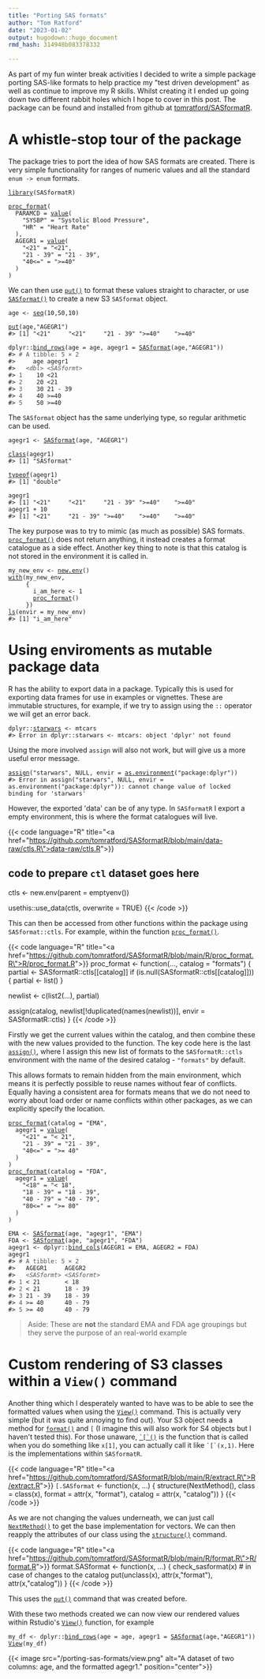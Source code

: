 ```yaml
---
title: "Porting SAS formats"
author: "Tom Ratford"
date: "2023-01-02"
output: hugodown::hugo_document
rmd_hash: 314948b083378332

---
```


As part of my fun winter break activities I decided to write a simple package porting SAS-like formats to help practice my "test driven development" as well as continue to improve my R skills. Whilst creating it I ended up going down two different rabbit holes which I hope to cover in this post. The package can be found and installed from github at [tomratford/SASformatR](https://github.com/tomratford/SASformatR/).

# A whistle-stop tour of the package

The package tries to port the idea of how SAS formats are created. There is very simple functionality for ranges of numeric values and all the standard `enum -> enum` formats.

<div class="highlight">

<pre class='chroma'><code class='language-r' data-lang='r'><span><span class='kr'><a href='https://rdrr.io/r/base/library.html'>library</a></span><span class='o'>(</span><span class='nv'>SASformatR</span><span class='o'>)</span></span>
<span></span>
<span><span class='nf'><a href='https://rdrr.io/pkg/SASformatR/man/proc_format.html'>proc_format</a></span><span class='o'>(</span></span>
<span>  PARAMCD <span class='o'>=</span> <span class='nf'><a href='https://rdrr.io/pkg/SASformatR/man/value.html'>value</a></span><span class='o'>(</span></span>
<span>    <span class='s'>"SYSBP"</span> <span class='o'>=</span> <span class='s'>"Systolic Blood Pressure"</span>,</span>
<span>    <span class='s'>"HR"</span> <span class='o'>=</span> <span class='s'>"Heart Rate"</span></span>
<span>  <span class='o'>)</span>,</span>
<span>  AGEGR1 <span class='o'>=</span> <span class='nf'><a href='https://rdrr.io/pkg/SASformatR/man/value.html'>value</a></span><span class='o'>(</span></span>
<span>    <span class='s'>"&lt;21"</span> <span class='o'>=</span> <span class='s'>"&lt;21"</span>,</span>
<span>    <span class='s'>"21 - 39"</span> <span class='o'>=</span> <span class='s'>"21 - 39"</span>,</span>
<span>    <span class='s'>"40&lt;="</span> <span class='o'>=</span> <span class='s'>"&gt;=40"</span></span>
<span>  <span class='o'>)</span></span>
<span><span class='o'>)</span></span></code></pre>

</div>

We can then use [`put()`](https://rdrr.io/pkg/SASformatR/man/put.html) to format these values straight to character, or use [`SASformat()`](https://rdrr.io/pkg/SASformatR/man/SASformat.html) to create a new S3 `SASformat` object.

<div class="highlight">

<pre class='chroma'><code class='language-r' data-lang='r'><span><span class='nv'>age</span> <span class='o'>&lt;-</span> <span class='nf'><a href='https://rdrr.io/r/base/seq.html'>seq</a></span><span class='o'>(</span><span class='m'>10</span>,<span class='m'>50</span>,<span class='m'>10</span><span class='o'>)</span></span>
<span></span>
<span><span class='nf'><a href='https://rdrr.io/pkg/SASformatR/man/put.html'>put</a></span><span class='o'>(</span><span class='nv'>age</span>,<span class='s'>"AGEGR1"</span><span class='o'>)</span></span>
<span><span class='c'>#&gt; [1] "&lt;21"     "&lt;21"     "21 - 39" "&gt;=40"    "&gt;=40"</span></span>
<span></span><span></span>
<span><span class='nf'>dplyr</span><span class='nf'>::</span><span class='nf'><a href='https://dplyr.tidyverse.org/reference/bind.html'>bind_rows</a></span><span class='o'>(</span>age <span class='o'>=</span> <span class='nv'>age</span>, agegr1 <span class='o'>=</span> <span class='nf'><a href='https://rdrr.io/pkg/SASformatR/man/SASformat.html'>SASformat</a></span><span class='o'>(</span><span class='nv'>age</span>,<span class='s'>"AGEGR1"</span><span class='o'>)</span><span class='o'>)</span></span>
<span><span class='c'>#&gt; <span style='color: #555555;'># A tibble: 5 × 2</span></span></span>
<span><span class='c'>#&gt;     age agegr1    </span></span>
<span><span class='c'>#&gt;   <span style='color: #555555; font-style: italic;'>&lt;dbl&gt;</span> <span style='color: #555555; font-style: italic;'>&lt;SASformt&gt;</span></span></span>
<span><span class='c'>#&gt; <span style='color: #555555;'>1</span>    10 &lt;21       </span></span>
<span><span class='c'>#&gt; <span style='color: #555555;'>2</span>    20 &lt;21       </span></span>
<span><span class='c'>#&gt; <span style='color: #555555;'>3</span>    30 21 - 39   </span></span>
<span><span class='c'>#&gt; <span style='color: #555555;'>4</span>    40 &gt;=40      </span></span>
<span><span class='c'>#&gt; <span style='color: #555555;'>5</span>    50 &gt;=40</span></span>
<span></span></code></pre>

</div>

The `SASformat` object has the same underlying type, so regular arithmetic can be used.

<div class="highlight">

<pre class='chroma'><code class='language-r' data-lang='r'><span><span class='nv'>agegr1</span> <span class='o'>&lt;-</span> <span class='nf'><a href='https://rdrr.io/pkg/SASformatR/man/SASformat.html'>SASformat</a></span><span class='o'>(</span><span class='nv'>age</span>, <span class='s'>"AGEGR1"</span><span class='o'>)</span></span>
<span></span>
<span><span class='nf'><a href='https://rdrr.io/r/base/class.html'>class</a></span><span class='o'>(</span><span class='nv'>agegr1</span><span class='o'>)</span></span>
<span><span class='c'>#&gt; [1] "SASformat"</span></span>
<span></span><span></span>
<span><span class='nf'><a href='https://rdrr.io/r/base/typeof.html'>typeof</a></span><span class='o'>(</span><span class='nv'>agegr1</span><span class='o'>)</span></span>
<span><span class='c'>#&gt; [1] "double"</span></span>
<span></span><span></span>
<span><span class='nv'>agegr1</span></span>
<span><span class='c'>#&gt; [1] "&lt;21"     "&lt;21"     "21 - 39" "&gt;=40"    "&gt;=40"</span></span>
<span></span><span><span class='nv'>agegr1</span> <span class='o'>+</span> <span class='m'>10</span></span>
<span><span class='c'>#&gt; [1] "&lt;21"     "21 - 39" "&gt;=40"    "&gt;=40"    "&gt;=40"</span></span>
<span></span></code></pre>

</div>

The key purpose was to try to mimic (as much as possible) SAS formats. [`proc_format()`](https://rdrr.io/pkg/SASformatR/man/proc_format.html) does not return anything, it instead creates a format catalogue as a side effect. Another key thing to note is that this catalog is not stored in the environment it is called in.

<div class="highlight">

<pre class='chroma'><code class='language-r' data-lang='r'><span><span class='nv'>my_new_env</span> <span class='o'>&lt;-</span> <span class='nf'><a href='https://rdrr.io/r/base/environment.html'>new.env</a></span><span class='o'>(</span><span class='o'>)</span></span>
<span><span class='nf'><a href='https://rdrr.io/r/base/with.html'>with</a></span><span class='o'>(</span><span class='nv'>my_new_env</span>,</span>
<span>     <span class='o'>&#123;</span></span>
<span>       <span class='nv'>i_am_here</span> <span class='o'>&lt;-</span> <span class='m'>1</span></span>
<span>       <span class='nf'><a href='https://rdrr.io/pkg/SASformatR/man/proc_format.html'>proc_format</a></span><span class='o'>(</span><span class='o'>)</span></span>
<span>     <span class='o'>&#125;</span><span class='o'>)</span></span>
<span><span class='nf'><a href='https://rdrr.io/r/base/ls.html'>ls</a></span><span class='o'>(</span>envir <span class='o'>=</span> <span class='nv'>my_new_env</span><span class='o'>)</span></span>
<span><span class='c'>#&gt; [1] "i_am_here"</span></span>
<span></span></code></pre>

</div>

# Using enviroments as mutable package data

R has the ability to export data in a package. Typically this is used for exporting data frames for use in examples or vignettes. These are immutable structures, for example, if we try to assign using the `::` operator we will get an error back.

<div class="highlight">

<pre class='chroma'><code class='language-r' data-lang='r'><span><span class='nf'>dplyr</span><span class='nf'>::</span><span class='nv'><a href='https://dplyr.tidyverse.org/reference/starwars.html'>starwars</a></span> <span class='o'>&lt;-</span> <span class='nv'>mtcars</span></span>
<span><span class='c'>#&gt; Error in dplyr::starwars &lt;- mtcars: object 'dplyr' not found</span></span>
<span></span></code></pre>

</div>

Using the more involved `assign` will also not work, but will give us a more useful error message.

<div class="highlight">

<pre class='chroma'><code class='language-r' data-lang='r'><span><span class='nf'><a href='https://rdrr.io/r/base/assign.html'>assign</a></span><span class='o'>(</span><span class='s'>"starwars"</span>, <span class='kc'>NULL</span>, envir <span class='o'>=</span> <span class='nf'><a href='https://rdrr.io/r/base/as.environment.html'>as.environment</a></span><span class='o'>(</span><span class='s'>"package:dplyr"</span><span class='o'>)</span><span class='o'>)</span></span>
<span><span class='c'>#&gt; Error in assign("starwars", NULL, envir = as.environment("package:dplyr")): cannot change value of locked binding for 'starwars'</span></span>
<span></span></code></pre>

</div>

However, the exported 'data' can be of any type. In `SASformatR` I export a empty environment, this is where the format catalogues will live.

{{< code language="R" title="<a href=\"https://github.com/tomratford/SASformatR/blob/main/data-raw/ctls.R\">data-raw/ctls.R</a>">}}
## code to prepare `ctl` dataset goes here

ctls <- new.env(parent = emptyenv())

usethis::use_data(ctls, overwrite = TRUE)
{{< /code >}}

This can then be accessed from other functions within the package using `SASformat::ctls`. For example, within the function [`proc_format()`](https://rdrr.io/pkg/SASformatR/man/proc_format.html).

{{< code language="R" title="<a href=\"https://github.com/tomratford/SASformatR/blob/main/R/proc_format.R\">R/proc_format.R</a>">}}
proc_format <- function(..., catalog = "formats") {
  partial <- SASformatR::ctls[[catalog]]
  if (is.null(SASformatR::ctls[[catalog]])) {
    partial <- list()
  }

  newlist <- c(list2(...), partial)

  assign(catalog,
         newlist[!duplicated(names(newlist))],
         envir = SASformatR::ctls)
}
{{< /code >}}

Firstly we get the current values within the catalog, and then combine these with the new values provided to the function. The key code here is the last [`assign()`](https://rdrr.io/r/base/assign.html), where I assign this new list of formats to the `SASformatR::ctls` environment with the name of the desired catalog - `"formats"` by default.

This allows formats to remain hidden from the main environment, which means it is perfectly possible to reuse names without fear of conflicts. Equally having a consistent area for formats means that we do not need to worry about load order or name conflicts within other packages, as we can explicitly specify the location.

<div class="highlight">

<pre class='chroma'><code class='language-r' data-lang='r'><span><span class='nf'><a href='https://rdrr.io/pkg/SASformatR/man/proc_format.html'>proc_format</a></span><span class='o'>(</span>catalog <span class='o'>=</span> <span class='s'>"EMA"</span>,</span>
<span>  agegr1 <span class='o'>=</span> <span class='nf'><a href='https://rdrr.io/pkg/SASformatR/man/value.html'>value</a></span><span class='o'>(</span></span>
<span>    <span class='s'>"&lt;21"</span> <span class='o'>=</span> <span class='s'>"&lt; 21"</span>,</span>
<span>    <span class='s'>"21 - 39"</span> <span class='o'>=</span> <span class='s'>"21 - 39"</span>,</span>
<span>    <span class='s'>"40&lt;="</span> <span class='o'>=</span> <span class='s'>"&gt;= 40"</span></span>
<span>  <span class='o'>)</span></span>
<span><span class='o'>)</span></span>
<span><span class='nf'><a href='https://rdrr.io/pkg/SASformatR/man/proc_format.html'>proc_format</a></span><span class='o'>(</span>catalog <span class='o'>=</span> <span class='s'>"FDA"</span>,</span>
<span>  agegr1 <span class='o'>=</span> <span class='nf'><a href='https://rdrr.io/pkg/SASformatR/man/value.html'>value</a></span><span class='o'>(</span></span>
<span>    <span class='s'>"&lt;18"</span> <span class='o'>=</span> <span class='s'>"&lt; 18"</span>,</span>
<span>    <span class='s'>"18 - 39"</span> <span class='o'>=</span> <span class='s'>"18 - 39"</span>,</span>
<span>    <span class='s'>"40 - 79"</span> <span class='o'>=</span> <span class='s'>"40 - 79"</span>,</span>
<span>    <span class='s'>"80&lt;="</span> <span class='o'>=</span> <span class='s'>"&gt;= 80"</span></span>
<span>  <span class='o'>)</span></span>
<span><span class='o'>)</span></span>
<span></span>
<span><span class='nv'>EMA</span> <span class='o'>&lt;-</span> <span class='nf'><a href='https://rdrr.io/pkg/SASformatR/man/SASformat.html'>SASformat</a></span><span class='o'>(</span><span class='nv'>age</span>, <span class='s'>"agegr1"</span>, <span class='s'>"EMA"</span><span class='o'>)</span></span>
<span><span class='nv'>FDA</span> <span class='o'>&lt;-</span> <span class='nf'><a href='https://rdrr.io/pkg/SASformatR/man/SASformat.html'>SASformat</a></span><span class='o'>(</span><span class='nv'>age</span>, <span class='s'>"agegr1"</span>, <span class='s'>"FDA"</span><span class='o'>)</span></span>
<span><span class='nv'>agegr1</span> <span class='o'>&lt;-</span> <span class='nf'>dplyr</span><span class='nf'>::</span><span class='nf'><a href='https://dplyr.tidyverse.org/reference/bind.html'>bind_cols</a></span><span class='o'>(</span>AGEGR1 <span class='o'>=</span> <span class='nv'>EMA</span>, AGEGR2 <span class='o'>=</span> <span class='nv'>FDA</span><span class='o'>)</span></span>
<span><span class='nv'>agegr1</span></span>
<span><span class='c'>#&gt; <span style='color: #555555;'># A tibble: 5 × 2</span></span></span>
<span><span class='c'>#&gt;   AGEGR1     AGEGR2    </span></span>
<span><span class='c'>#&gt;   <span style='color: #555555; font-style: italic;'>&lt;SASformt&gt;</span> <span style='color: #555555; font-style: italic;'>&lt;SASformt&gt;</span></span></span>
<span><span class='c'>#&gt; <span style='color: #555555;'>1</span> &lt; 21       &lt; 18      </span></span>
<span><span class='c'>#&gt; <span style='color: #555555;'>2</span> &lt; 21       18 - 39   </span></span>
<span><span class='c'>#&gt; <span style='color: #555555;'>3</span> 21 - 39    18 - 39   </span></span>
<span><span class='c'>#&gt; <span style='color: #555555;'>4</span> &gt;= 40      40 - 79   </span></span>
<span><span class='c'>#&gt; <span style='color: #555555;'>5</span> &gt;= 40      40 - 79</span></span>
<span></span></code></pre>

</div>

> Aside: These are **not** the standard EMA and FDA age groupings but they serve the purpose of an real-world example

# Custom rendering of S3 classes within a `View()` command

Another thing which I desperately wanted to have was to be able to see the formatted values when using the [`View()`](https://rdrr.io/r/utils/View.html) command. This is actually very simple (but it was quite annoying to find out). Your S3 object needs a method for [`format()`](https://rdrr.io/r/base/format.html) and `[` (I imagine this will also work for S4 objects but I haven't tested this). For those unaware, <a href="https://rdrr.io/r/base/Extract.html"><code>\`\[\`()</code></a> is the function that is called when you do something like `x[1]`, you can actually call it like <code>\`\[\`(x,1)</code>. Here is the implementations within `SASformatR`.

{{< code language="R" title="<a href=\"https://github.com/tomratford/SASformatR/blob/main/R/extract.R\">R/extract.R</a>">}}
`[.SASformat` <- function(x, ...) {
  structure(NextMethod(),
            class = class(x),
            format = attr(x, "format"),
            catalog = attr(x, "catalog"))
}
{{< /code >}}

As we are not changing the values underneath, we can just call [`NextMethod()`](https://rdrr.io/r/base/UseMethod.html) to get the base implementation for vectors. We can then reapply the attributes of our class using the [`structure()`](https://rdrr.io/r/base/structure.html) command.

{{< code language="R" title="<a href=\"https://github.com/tomratford/SASformatR/blob/main/R/format.R\">R/format.R</a>">}}
format.SASformat <- function(x, ...) {
  check_sasformat(x) # in case of changes to the catalog
  put(unclass(x),
      attr(x,"format"),
      attr(x,"catalog"))
}
{{< /code >}}

This uses the [`put()`](https://rdrr.io/pkg/SASformatR/man/put.html) command that was created before.

With these two methods created we can now view our rendered values within Rstudio's [`View()`](https://rdrr.io/r/utils/View.html) function, for example

<div class="highlight">

<pre class='chroma'><code class='language-r' data-lang='r'><span><span class='nv'>my_df</span> <span class='o'>&lt;-</span> <span class='nf'>dplyr</span><span class='nf'>::</span><span class='nf'><a href='https://dplyr.tidyverse.org/reference/bind.html'>bind_rows</a></span><span class='o'>(</span>age <span class='o'>=</span> <span class='nv'>age</span>, agegr1 <span class='o'>=</span> <span class='nf'><a href='https://rdrr.io/pkg/SASformatR/man/SASformat.html'>SASformat</a></span><span class='o'>(</span><span class='nv'>age</span>,<span class='s'>"AGEGR1"</span><span class='o'>)</span><span class='o'>)</span></span>
<span><span class='nf'><a href='https://rdrr.io/r/utils/View.html'>View</a></span><span class='o'>(</span><span class='nv'>my_df</span><span class='o'>)</span></span></code></pre>

</div>

{{< image src="/porting-sas-formats/view.png" alt="A dataset of two columns: age, and the formatted agegr1." position="center">}}

